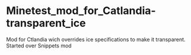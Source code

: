 # Minetest_mod_for_Catlandia-transparent_ice
Mod for Ctlandia wich overrides ice specifications to make it transparent. Started over Snippets mod
